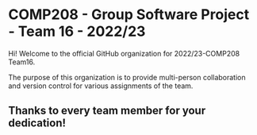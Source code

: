 # COMP208 - Group Software Project - Team 16 - 2022/23

Hi! Welcome to the official GitHub organization for 2022/23-COMP208 Team16.

The purpose of this organization is to provide multi-person collaboration and version control for various assignments of the team.



## Thanks to every team member for your dedication!


